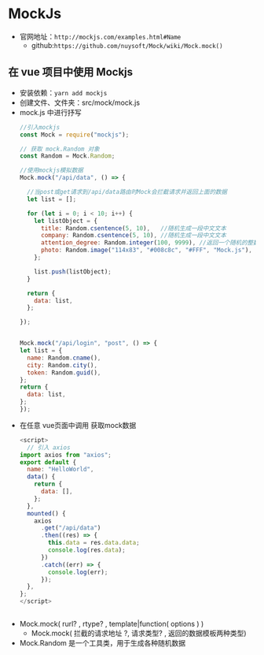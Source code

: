 # MockJs
- 官网地址：`http://mockjs.com/examples.html#Name`
  - github:`https://github.com/nuysoft/Mock/wiki/Mock.mock()`
## 在 vue 项目中使用 Mockjs
- 安装依赖：`yarn add mockjs`
- 创建文件、文件夹：src/mock/mock.js
- mock.js 中进行抒写
  ```js
  //引入mockjs
  const Mock = require("mockjs");

  // 获取 mock.Random 对象
  const Random = Mock.Random;

  //使用mockjs模拟数据
  Mock.mock("/api/data", () => {

    //当post或get请求到/api/data路由时Mock会拦截请求并返回上面的数据
    let list = [];

    for (let i = 0; i < 10; i++) {
      let listObject = {
        title: Random.csentence(5, 10),   //随机生成一段中文文本
        company: Random.csentence(5, 10), //随机生成一段中文文本
        attention_degree: Random.integer(100, 9999), //返回一个随机的整数
        photo: Random.image("114x83", "#008c8c", "#FFF", "Mock.js"), //返回一张图片
      };

      list.push(listObject);
    }

    return {
      data: list,
    };

  });


  Mock.mock("/api/login", "post", () => {
  let list = {
    name: Random.cname(),
    city: Random.city(),
    token: Random.guid(),
  };
  return {
    data: list,
  };
  });

  ```
- 在任意 vue页面中调用 获取mock数据
  ```js
  <script>
    // 引入 axios
  import axios from "axios";
  export default {
    name: "HelloWorld",
    data() {
      return {
        data: [],
      };
    },
    mounted() {
      axios
        .get("/api/data")
        .then((res) => {
          this.data = res.data.data;
          console.log(res.data);
        })
        .catch((err) => {
          console.log(err);
        });
    },
  };
  </script>
  ```
## 
- Mock.mock( rurl? , rtype? , template|function( options )  )
  - Mock.mock( 拦截的请求地址 ?, 请求类型? , 返回的数据模板两种类型)
- Mock.Random 是一个工具类，用于生成各种随机数据